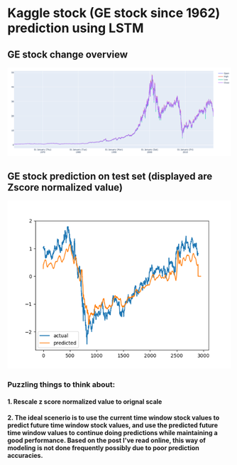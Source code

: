 # Kaggle stock (GE stock since 1962) prediction using LSTM

## GE stock change overview
![GE stock change](kaggle_stock_market_overview.png)

## GE stock prediction on test set (displayed are Zscore normalized value)
![GE test result](test_pred_true.png)


### Puzzling things to think about:
#### 1. Rescale z score normalized value to orignal scale
#### 2. The ideal scenerio is to use the current time window stock values to predict future time window stock values, and use the predicted future time window values to continue doing predictions while maintaining a good performance. Based on the post I've read online, this way of modeling is not done frequently possibly due to poor prediction accuracies. 
